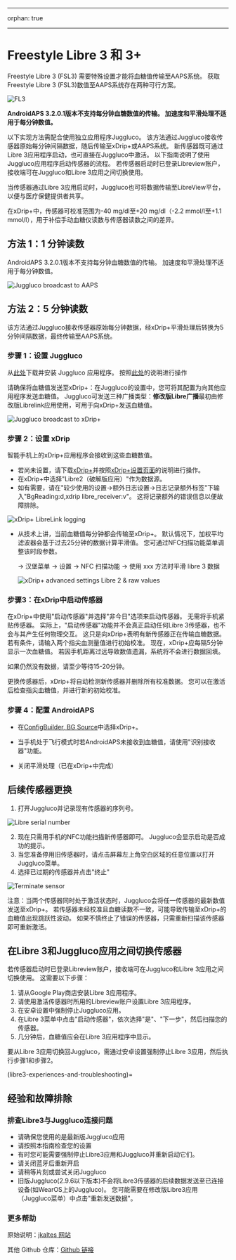 - - -
orphan: true
- - -

# **Freestyle Libre 3** 和 3+

Freestyle Libre 3 (FSL3) 需要特殊设置才能将血糖值传输至AAPS系统。 获取Freestyle Libre 3 (FSL3)数值至AAPS系统存在两种可行方案。

![FL3](../images/d912c1d3-06d2-4b58-ad7c-025ca1980fae.jpeg)

**AndroidAPS 3.2.0.1版本不支持每分钟血糖数值的传输。 加速度和平滑处理不适用于每分钟数值。**

以下实现方法需配合使用独立应用程序Juggluco。 该方法通过Juggluco接收传感器原始每分钟间隔数据，随后传输至xDrip+或AAPS系统。 新传感器既可通过Libre 3应用程序启动，也可直接在Juggluco中激活。 以下指南说明了使用Juggluco应用程序启动传感器的流程。 若传感器启动时已登录Libreview账户，接收端可在Juggluco和Libre 3应用之间切换使用。

当传感器通过Libre 3应用启动时，Juggluco也可将数据传输至LibreView平台，以便与医疗保健提供者共享。

在xDrip+中，传感器可校准范围为-40 mg/dl至+20 mg/dl（-2.2 mmol/l至+1.1 mmol/l），用于补偿手动血糖仪读数与传感器读数之间的差异。

## 方法 1：1 分钟读数
AndroidAPS 3.2.0.1版本不支持每分钟血糖数值的传输。 加速度和平滑处理不适用于每分钟数值。

![Juggluco broadcast to AAPS](../images/Juggluco_AAPS.png)


## 方法 2：5 分钟读数
该方法通过Juggluco接收传感器原始每分钟数据，经xDrip+平滑处理后转换为5分钟间隔数据，最终传输至AAPS系统。

### 步骤 1：设置 Juggluco
从[此处](https://www.juggluco.nl/Juggluco/download.html)下载并安装 Juggluco 应用程序。 按照[此处](https://www.juggluco.nl/Juggluco/libre3/)的说明进行操作

请确保将血糖值发送至xDrip+：在Juggluco的设置中，您可将其配置为向其他应用程序发送血糖值。 Juggluco可发送三种广播类型：**修改版Libre广播**最初由修改版Librelink应用使用，可用于向xDrip+发送血糖值。

![Juggluco broadcast to xDrip+](../images/Juggluco_xDrip.png)

### 步骤 2：设置 xDrip

智能手机上的xDrip+应用程序会接收到这些血糖数值。

- 若尚未设置，请下载[xDrip+](https://github.com/NightscoutFoundation/xDrip)并按照[xDrip+设置页面](../CompatibleCgms/xDrip.md)的说明进行操作。
- 在xDrip+中选择"Libre2（破解版应用）"作为数据源。
- 如有需要，请在"较少使用的设置→额外日志设置→日志记录额外标签"下输入"BgReading:d,xdrip libre_receiver:v"。 这将记录额外的错误信息以便故障排除。

![xDrip+ LibreLink logging](../images/Libre2_Tags.png)

- 从技术上讲，当前血糖值每分钟都会传输至xDrip+。 默认情况下，加权平均滤波器会基于过去25分钟的数据计算平滑值。 您可通过NFC扫描功能菜单调整该时段参数。

  → 汉堡菜单 → 设置 → NFC 扫描功能 → 使用 xxx 方法时平滑 libre 3 数据

  ![xDrip+ advanced settings Libre 2 & raw values](../images/xDrip_Libre3_Smooth.png)



### 步骤3：在xDrip中启动传感器

在xDrip+中使用"启动传感器"并选择"非今日"选项来启动传感器。 无需将手机紧贴传感器。 实际上，"启动传感器"功能并不会真正启动任何Libre 3传感器，也不会与其产生任何物理交互。 这只是向xDrip+表明有新传感器正在传输血糖数据。 若有条件，请输入两个指尖血测量值进行初始校准。 现在，xDrip+应每隔5分钟显示一次血糖值。 若因手机距离过远导致数值遗漏，系统将不会进行数据回填。

如果仍然没有数据，请至少等待15-20分钟。

更换传感器后，xDrip+将自动检测新传感器并删除所有校准数据。 您可以在激活后检查指尖血糖值，并进行新的初始校准。

### 步骤 4：配置 AndroidAPS

- 在[ConfigBuilder, BG Source](#Config-Builder-bg-source)中选择xDrip+。

- 当手机处于飞行模式时若AndroidAPS未接收到血糖值，请使用"识别接收器"功能。
- 关闭平滑处理（已在xDrip+中完成）

## 后续传感器更换

1. 打开Juggluco并记录现有传感器的序列号。

![Libre serial number](../images/libre3/step_13.jpg)

2. 现在只需用手机的NFC功能扫描新传感器即可。 Juggluco会显示启动是否成功的提示。
3. 当您准备停用旧传感器时，请点击屏幕左上角空白区域的任意位置以打开Juggluco菜单。
4. 选择已过期的传感器并点击"终止"

![Terminate sensor](../images/libre3/step_14.jpg)

注意：当两个传感器同时处于激活状态时，Juggluco会将任一传感器的最新数值发送至xDrip+。 若传感器未经校准且血糖读数不一致，可能导致传输至xDrip+的血糖值出现跳跃性波动。 如果不慎终止了错误的传感器，只需重新扫描该传感器即可重新激活。

## 在Libre 3和Juggluco应用之间切换传感器

若传感器启动时已登录Libreview账户，接收端可在Juggluco和Libre 3应用之间切换使用。 这需要以下步骤：

1. 请从Google Play商店安装Libre 3应用程序。
2. 请使用激活传感器时所用的Libreview账户设置Libre 3应用程序。
3. 在安卓设置中强制停止Juggluco应用。
4. 在Libre 3菜单中点击"启动传感器"，依次选择"是"、"下一步"，然后扫描您的传感器。
5. 几分钟后，血糖值应会在Libre 3应用程序中显示。

要从Libre 3应用切换回Juggluco，需通过安卓设置强制停止Libre 3应用，然后执行步骤1和步骤2。

(libre3-experiences-and-troubleshooting)=
## 经验和故障排除

### 排查Libre3与Juggluco连接问题

- 请确保您使用的是最新版Juggluco应用
- 请按照本指南检查您的设置
- 有时您可能需要强制停止Libre3应用和Juggluco并重新启动它们。
- 请关闭蓝牙后重新开启
- 请稍等片刻或尝试关闭Juggluco
- 旧版Juggluco(2.9.6以下版本)不会将Libre3传感器的后续数据发送至已连接设备(如WearOS上的Juggluco)。 您可能需要在修改版Libre3应用（Juggluco菜单）中点击"重新发送数据"。

### 更多帮助

原始说明：[jkaltes 网站](https://www.juggluco.nl/Juggluco/libre3/)

其他 Github 仓库：[Github 链接](https://github.com/maheini/FreeStyle-Libre-3-patch)
